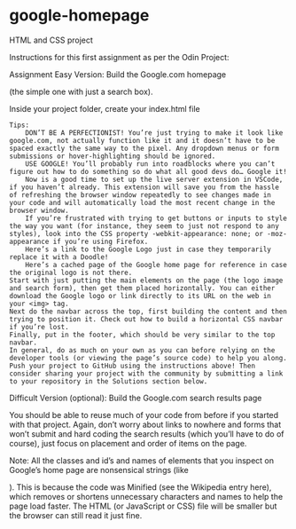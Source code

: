 # google-homepage
HTML and CSS project

Instructions for this first assignment as per the Odin Project:

Assignment
Easy Version: Build the Google.com homepage

(the simple one with just a search box).

Inside your project folder, create your index.html file

    Tips:
        DON’T BE A PERFECTIONIST! You’re just trying to make it look like google.com, not actually function like it and it doesn’t have to be spaced exactly the same way to the pixel. Any dropdown menus or form submissions or hover-highlighting should be ignored.
        USE GOOGLE! You’ll probably run into roadblocks where you can’t figure out how to do something so do what all good devs do… Google it!
        Now is a good time to set up the live server extension in VSCode, if you haven’t already. This extension will save you from the hassle of refreshing the browser window repeatedly to see changes made in your code and will automatically load the most recent change in the browser window.
        If you’re frustrated with trying to get buttons or inputs to style the way you want (for instance, they seem to just not respond to any styles), look into the CSS property -webkit-appearance: none; or -moz-appearance if you’re using Firefox.
        Here’s a link to the Google Logo just in case they temporarily replace it with a Doodle!
        Here’s a cached page of the Google home page for reference in case the original logo is not there.
    Start with just putting the main elements on the page (the logo image and search form), then get them placed horizontally. You can either download the Google logo or link directly to its URL on the web in your <img> tag.
    Next do the navbar across the top, first building the content and then trying to position it. Check out how to build a horizontal CSS navbar if you’re lost.
    Finally, put in the footer, which should be very similar to the top navbar.
    In general, do as much on your own as you can before relying on the developer tools (or viewing the page’s source code) to help you along.
    Push your project to GitHub using the instructions above! Then consider sharing your project with the community by submitting a link to your repository in the Solutions section below.

Difficult Version (optional): Build the Google.com search results page

You should be able to reuse much of your code from before if you started with that project. Again, don’t worry about links to nowhere and forms that won’t submit and hard coding the search results (which you’ll have to do of course), just focus on placement and order of items on the page.

Note: All the classes and id’s and names of elements that you inspect on Google’s home page are nonsensical strings (like <div class='srg'>). This is because the code was Minified (see the Wikipedia entry here), which removes or shortens unnecessary characters and names to help the page load faster. The HTML (or JavaScript or CSS) file will be smaller but the browser can still read it just fine.
